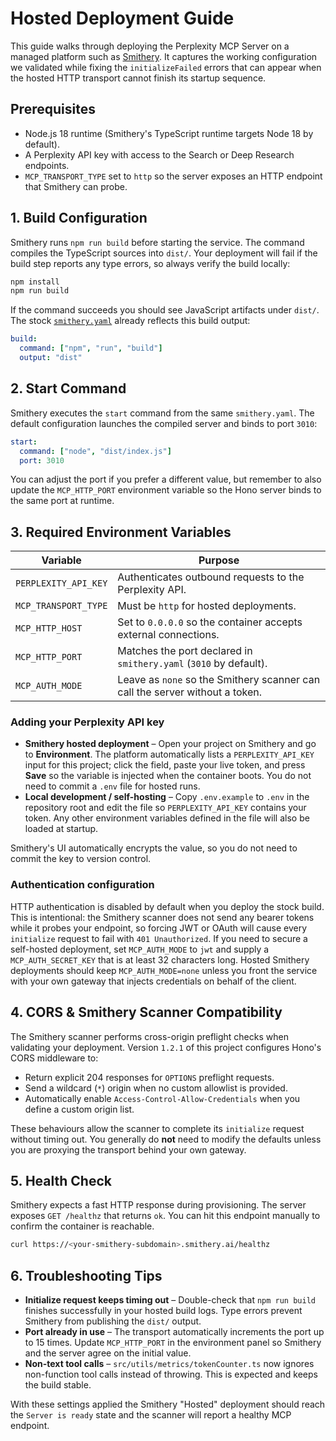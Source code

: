 # Hosted Deployment Guide

This guide walks through deploying the Perplexity MCP Server on a managed platform such as [Smithery](https://smithery.ai/). It captures the working configuration we validated while fixing the `initializeFailed` errors that can appear when the hosted HTTP transport cannot finish its startup sequence.

## Prerequisites

- Node.js 18 runtime (Smithery's TypeScript runtime targets Node 18 by default).
- A Perplexity API key with access to the Search or Deep Research endpoints.
- `MCP_TRANSPORT_TYPE` set to `http` so the server exposes an HTTP endpoint that Smithery can probe.

## 1. Build Configuration

Smithery runs `npm run build` before starting the service. The command compiles the TypeScript sources into `dist/`. Your deployment will fail if the build step reports any type errors, so always verify the build locally:

```bash
npm install
npm run build
```

If the command succeeds you should see JavaScript artifacts under `dist/`. The stock [`smithery.yaml`](../smithery.yaml) already reflects this build output:

```yaml
build:
  command: ["npm", "run", "build"]
  output: "dist"
```

## 2. Start Command

Smithery executes the `start` command from the same `smithery.yaml`. The default configuration launches the compiled server and binds to port `3010`:

```yaml
start:
  command: ["node", "dist/index.js"]
  port: 3010
```

You can adjust the port if you prefer a different value, but remember to also update the `MCP_HTTP_PORT` environment variable so the Hono server binds to the same port at runtime.

## 3. Required Environment Variables

| Variable | Purpose |
| --- | --- |
| `PERPLEXITY_API_KEY` | Authenticates outbound requests to the Perplexity API. |
| `MCP_TRANSPORT_TYPE` | Must be `http` for hosted deployments. |
| `MCP_HTTP_HOST` | Set to `0.0.0.0` so the container accepts external connections. |
| `MCP_HTTP_PORT` | Matches the port declared in `smithery.yaml` (`3010` by default). |
| `MCP_AUTH_MODE` | Leave as `none` so the Smithery scanner can call the server without a token. |

### Adding your Perplexity API key

- **Smithery hosted deployment** – Open your project on Smithery and go to **Environment**. The platform automatically lists a
  `PERPLEXITY_API_KEY` input for this project; click the field, paste your live token, and press **Save** so the variable is injected when the container boots. You do not need to commit a `.env` file for hosted runs.
- **Local development / self-hosting** – Copy `.env.example` to `.env` in the repository root and edit the file so
  `PERPLEXITY_API_KEY` contains your token. Any other environment variables defined in the file will also be loaded at startup.

Smithery's UI automatically encrypts the value, so you do not need to commit the key to version control.

### Authentication configuration

HTTP authentication is disabled by default when you deploy the stock build. This is intentional: the Smithery scanner does not
send any bearer tokens while it probes your endpoint, so forcing JWT or OAuth will cause every `initialize` request to fail with
`401 Unauthorized`. If you need to secure a self-hosted deployment, set `MCP_AUTH_MODE` to `jwt` and supply a
`MCP_AUTH_SECRET_KEY` that is at least 32 characters long. Hosted Smithery deployments should keep `MCP_AUTH_MODE=none` unless
you front the service with your own gateway that injects credentials on behalf of the client.

## 4. CORS & Smithery Scanner Compatibility

The Smithery scanner performs cross-origin preflight checks when validating your deployment. Version `1.2.1` of this project configures Hono's CORS middleware to:

- Return explicit 204 responses for `OPTIONS` preflight requests.
- Send a wildcard (`*`) origin when no custom allowlist is provided.
- Automatically enable `Access-Control-Allow-Credentials` when you define a custom origin list.

These behaviours allow the scanner to complete its `initialize` request without timing out. You generally do **not** need to modify the defaults unless you are proxying the transport behind your own gateway.

## 5. Health Check

Smithery expects a fast HTTP response during provisioning. The server exposes `GET /healthz` that returns `ok`. You can hit this endpoint manually to confirm the container is reachable.

```bash
curl https://<your-smithery-subdomain>.smithery.ai/healthz
```

## 6. Troubleshooting Tips

- **Initialize request keeps timing out** – Double-check that `npm run build` finishes successfully in your hosted build logs. Type errors prevent Smithery from publishing the `dist/` output.
- **Port already in use** – The transport automatically increments the port up to 15 times. Update `MCP_HTTP_PORT` in the environment panel so Smithery and the server agree on the initial value.
- **Non-text tool calls** – `src/utils/metrics/tokenCounter.ts` now ignores non-function tool calls instead of throwing. This is expected and keeps the build stable.

With these settings applied the Smithery "Hosted" deployment should reach the `Server is ready` state and the scanner will report a healthy MCP endpoint.
